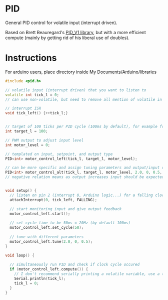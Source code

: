 # PID
General PID control for volatile input (interrupt driven).

Based on Brett Beauregard's [PID_V1 library](https://github.com/br3ttb/Arduino-PID-Library/),
but with a more efficient compute (mainly by getting rid of his liberal use of doubles).

# Instructions
For arduino users, place directory inside My Documents/Arduino/libraries
```C++
#include <pid.h>

// volatile input (interrupt driven) that you want to listen to
volatile int tick_l = 0;
// can use non-volatile, but need to remove all mention of volatile in the source

// interrupt ISR
void tick_left() {++tick_l;}


// target of 100 ticks per PID cycle (100ms by default), for example from your rotary encoder
int target_l = 100;

// PWM output to adjust input level
int motor_level = 0;

// templated on input, setpoint, and output type
PID<int> motor_control_left(tick_l, target_l, motor_level);

// can be more specific and assign tuning parameters and output/input relations
PID<int> motor_control_alt(tick_l, target_l, motor_level, 2.0, 0, 0.5, NEGATIVE);
// negative relation means as output increases input should be expected to decrease


void setup() {
  // listen on pin 2 (interrupt 0, Arduino logic...) for a falling clockedge
  attachInterrupt(0, tick_left, FALLING);

  // start monitoring input and give output feedback
  motor_control_left.start();
  
  // set cycle time to be 50ms = 20Hz (by default 100ms)
  motor_control_left.set_cycle(50);
  
  // tune with different parameters
  motor_control_left.tune(2.0, 0, 0.5);
}

void loop() {
  
  // simultaneously run PID and check if clock cycle occured
  if (motor_control_left.compute()) {
    // I don't recommend serially printing a volatile variable, use a temporary instead and clear right away
    Serial.println(tick_l);
    tick_l = 0;
  }
}
